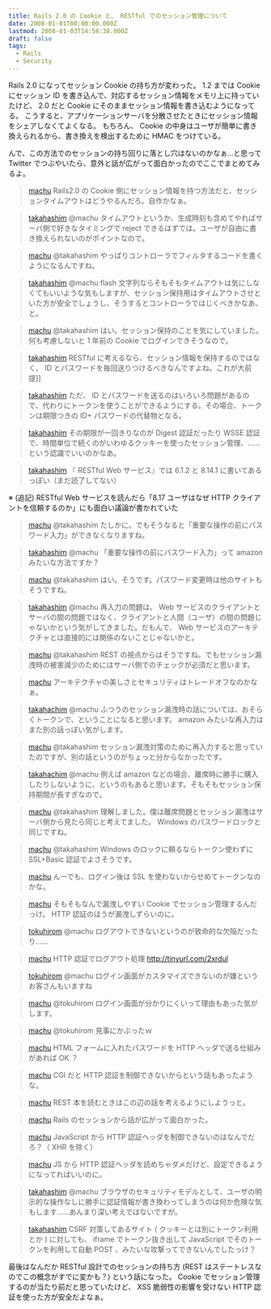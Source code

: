 ```yaml
---
title: Rails 2.0 の Cookie と、 RESTful でのセッション管理について
date: 2008-01-01T00:00:00.000Z
lastmod: 2008-01-03T14:58:38.000Z
draft: false
tags:
  - Rails
  - Security
---
```


Rails 2.0 になってセッション Cookie の持ち方が変わった。 1.2 までは Cookie にセッション ID を書き込んで、対応するセッション情報をメモリ上に持っていたけど、 2.0 だと Cookie にそのままセッション情報を書き込むようになってる。 こうすると、アプリケーションサーバを分散させたときにセッション情報をシェアしなくてよくなる。 もちろん、 Cookie の中身はユーザが簡単に書き換えられるから、書き換えを検出するために HMAC をつけている。

んで、この方法でのセッションの持ち回りに落とし穴はないのかなぁ…と思って Twitter でつぶやいたら、意外と話が広がって面白かったのでここでまとめてみるよ。

> [machu](http://twitter.com/machu/statuses/546452362) Rails2.0 の Cookie 側にセッション情報を持つ方法だと、セッションタイムアウトはどうやるんだろ。自作かなぁ。

> [takahashim](http://twitter.com/takahashim/statuses/546457872) @machu タイムアウトというか、生成時刻も含めてやればサーバ側で好きなタイミングで reject できるはずでは。ユーザが自由に書き換えられないのがポイントなので。

> [machu](http://twitter.com/machu/statuses/546490132) @takahashim やっぱりコントローラでフィルタするコードを書くようになるんですね。

> [takahashim](http://twitter.com/takahashim/statuses/546457872) @machu flash 文字列ならそもそもタイムアウトは気にしなくてもいいような気もしますが、セッション保持用はタイムアウトさせといた方が安全でしょうし、そうするとコントローラではじくべきかなあ、と。

> [machu](http://twitter.com/machu/statuses/546513262) @takahashim はい。セッション保持のことを気にしていました。何も考慮しないと 1 年前の Cookie でログインできそうなので。

> [takahashim](http://twitter.com/takahashim/statuses/546531552) RESTful に考えるなら、セッション情報を保持するのではなく、 ID とパスワードを毎回送りつけるべきなんですよね。これが大前提]]

> [takahashim](http://twitter.com/takahashim/statuses/546557232) ただ、 ID とパスワードを送るのはいろいろ問題があるので、代わりにトークンを使うことができるようにする。その場合、トークンは期限つきの ID+ パスワードの代替物となる。

> [takahashim](http://twitter.com/takahashim/statuses/546561562) その期限が一回きりなのが Digest 認証だったり WSSE 認証で、時間単位で続くのがいわゆるクッキーを使ったセッション管理、……という認識でいいのかなあ。

> [takahashim](http://twitter.com/takahashim/statuses/546564842) 『 RESTful Web サービス』では 6.1.2 と 8.14.1 に書いてあるっぽい（まだ読了してない）

※ (追記) RESTful Web サービスを読んだら「8.17 ユーザはなぜ HTTP クライアントを信頼するのか」にも面白い議論が書かれていた

> [machu](http://twitter.com/machu/statuses/546536062) @takahashim たしかに。でもそうなると「重要な操作の前にパスワード入力」ができなくなりますね。

> [takahashim](http://twitter.com/takahashim/statuses/546568052) @machu 「重要な操作の前にパスワード入力」って amazon みたいな方法ですか？

> [machu](http://twitter.com/machu/statuses/546578522) @takahashim はい。そうです。パスワード変更時は他のサイトもそうですね。

> [takahashim](http://twitter.com/takahashim/statuses/546654212) @machu 再入力の問題は、 Web サービスのクライアントとサーバの間の問題ではなく、クライアントと人間（ユーザ）の間の問題じゃないかという気がしてきました。だもんで、 Web サービスのアーキテクチャとは直接的には関係のないことじゃないかと。

> [machu](http://twitter.com/machu/statuses/546665122) @takahashim REST の視点からはそうですね。でもセッション漏洩時の被害減少のためにはサーバ側でのチェックが必須だと思います。

> [machu](http://twitter.com/machu/statuses/546665862) アーキテクチャの美しさとセキュリティはトレードオフなのかなぁ。

> [takahachim](http://twitter.com/takahashim/statuses/546711352) @machu ふつうのセッション漏洩時の話については、おそらくトークンで、ということになると思います。 amazon みたいな再入力はまた別の話っぽい気がします。

> [machu](http://twitter.com/machu/statuses/546737492) @takahashim セッション漏洩対策のために再入力すると思っていたのですが、別の話というのがちょっと分からなかったです。

> [takahachim](http://twitter.com/takahashim/statuses/546751222) @machu 例えば amazon などの場合、離席時に勝手に購入したりしないように、というのもあると思います。そもそもセッション保持期間が長すぎなので。

> [machu](http://twitter.com/machu/statuses/546763462) @takahashim 理解しました。僕は離席問題とセッション漏洩はサーバ側から見たら同じと考えてました。 Windows のパスワードロックと同じですね。

> [machu](http://twitter.com/machu/statuses/546773142) @takahashim Windows のロックに頼るならトークン使わずに SSL+Basic 認証でよさそうです。

> [machu](http://twitter.com/machu/statuses/546777132) んーでも、ログイン後は SSL を使わないからせめてトークンなのかな。

> [machu](http://twitter.com/machu/statuses/546787432) そもそもなんで漏洩しやすい Cookie でセッション管理するんだっけ。 HTTP 認証のほうが漏洩しずらいのに。

> [tokuhirom](http://twitter.com/tokuhirom/statuses/546797902) @machu ログアウトできないというのが致命的な欠陥だったり……

> [machu](http://twitter.com/machu/statuses/546798792) HTTP 認証でログアウト処理 <http://tinyurl.com/2xrdul>

> [tokuhirom](http://twitter.com/tokuhirom/statuses/546805332) @machu ログイン画面がカスタマイズできないのが嫌というお客さんもいますね

> [machu](http://twitter.com/machu/statuses/546803922) @tokuhirom ログイン画面が分かりにくいって理由もあった気がします。

> [machu](http://twitter.com/machu/statuses/546809402) @tokuhirom 見事にかぶったｗ

> [machu](http://twitter.com/machu/statuses/546811652) HTML フォームに入れたパスワードを HTTP ヘッダで送る仕組みがあれば OK ？

> [machu](http://twitter.com/machu/statuses/546815882) CGI だと HTTP 認証を制御できないからという話もあったような。

> [machu](http://twitter.com/machu/statuses/546833172) REST 本を読むときはこの辺の話を考えるようにしようっと。

> [machu](http://twitter.com/machu/statuses/546833642) Rails のセッションから話が広がって面白かった。

> [machu](http://twitter.com/machu/statuses/546837122) JavaScript から HTTP 認証ヘッダを制御できないのはなんでだろ？（ XHR を除く）

> [machu](http://twitter.com/machu/statuses/546838212) JS から HTTP 認証ヘッダを読めちゃダメだけど、設定できるようになってればいいのに。

> [takahashim](http://twitter.com/takahashim/statuses/546881702) @machu ブラウザのセキュリティモデルとして、ユーザの明示的な操作なしに勝手に認証情報が書き換わってしまうのは何か危険な気もします……あんまり深い考えではないですが。

> [takahashim](http://twitter.com/takahashim/statuses/548098322) CSRF 対策してあるサイト ( クッキーとは別にトークン利用とか ) に対しても、 iframe でトークン抜き出して JavaScript でそのトークンを利用して自動 POST 、みたいな攻撃ってできないんでしたっけ？

最後はなんだか RESTful 設計でのセッションの持ち方 (REST はステートレスなのでこの概念がすでに変かも？) という話になった。 Cookie でセッション管理するのが当たり前だと思っていたけど、 XSS 脆弱性の影響を受けない HTTP 認証を使った方が安全だよなぁ。
